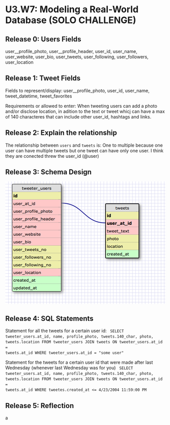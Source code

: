 # U3.W7: Modeling a Real-World Database (SOLO CHALLENGE)

## Release 0: Users Fields

user__profile_photo, user__profile_header, user_id, user_name, user_website, user_bio, user_tweets, user_following, user_followers, user_location

## Release 1: Tweet Fields
<!-- Identify the fields Twitter uses to represent/display a tweet. What are you required or allowed to enter? -->
Fields to represent/display:
user__profile_photo, user_id, user_name, tweet_datetime, tweet_favorites

Requirements or allowed to enter:
When tweeting users can add a photo and/or disclose location, in adition to the text or tweet whicj can have a max of 140 characteres that can include other user_id, hashtags and links.

## Release 2: Explain the relationship
The relationship between `users` and `tweets` is: 
One to multiple because one user can have multiple tweets but one tweet can have only one user.
I think they are conected threw the user_id (@user)

## Release 3: Schema Design
![alt tag](https://raw.githubusercontent.com/sebabelmar/phase_0_unit_3/master/week_7/imgs/Schema-tweeter.png)

## Release 4: SQL Statements
<!-- Include your SQL Statements. How can you make markdown files show blocks of code? -->
Statement for all the tweets for a certain user id:
<code>
SELECT tweeter_users.at_id, name, profile_photo, tweets.140_char, photo, tweets.location
FROM tweeter_users JOIN tweets
ON tweeter_users.at_id = tweets.at_id
WHERE tweeter_users.at_id = "some user"
</code>

Statement for the tweets for a certain user id that were made after last Wednesday (whenever last Wednesday was for you)
<code>
SELECT tweeter_users.at_id, name, profile_photo, tweets.140_char, photo, tweets.location
FROM tweeter_users JOIN tweets
ON tweeter_users.at_id = tweets.at_id
WHERE tweetes.created_at <= 4/23/2004 11:59:00 PM
</code>




## Release 5: Reflection
<!-- Be sure to add your reflection here!!! -->a